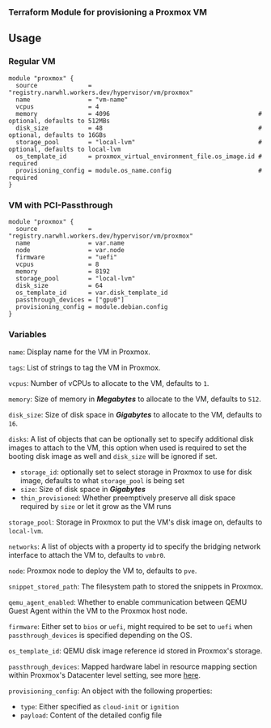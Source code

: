 ### Terraform Module for provisioning a Proxmox VM

## Usage

### Regular VM

```hcl
module "proxmox" {
  source              = "registry.narwhl.workers.dev/hypervisor/vm/proxmox"
  name                = "vm-name"
  vcpus               = 4
  memory              = 4096                                         # optional, defaults to 512MBs
  disk_size           = 48                                           # optional, defaults to 16GBs
  storage_pool        = "local-lvm"                                  # optional, defaults to local-lvm
  os_template_id      = proxmox_virtual_environment_file.os_image.id # required
  provisioning_config = module.os_name.config                        # required
}
```

### VM with PCI-Passthrough

```hcl
module "proxmox" {
  source              = "registry.narwhl.workers.dev/hypervisor/vm/proxmox"
  name                = var.name
  node                = var.node
  firmware            = "uefi"
  vcpus               = 8
  memory              = 8192
  storage_pool        = "local-lvm"
  disk_size           = 64
  os_template_id      = var.disk_template_id
  passthrough_devices = ["gpu0"]
  provisioning_config = module.debian.config
}

```

### Variables

`name`: Display name for the VM in Proxmox.

`tags`: List of strings to tag the VM in Proxmox.

`vcpus`: Number of vCPUs to allocate to the VM, defaults to `1`.

`memory`: Size of memory in **_Megabytes_** to allocate to the VM, defaults to `512`.

`disk_size`: Size of disk space in **_Gigabytes_** to allocate to the VM, defaults to `16`.

`disks`: A list of objects that can be optionally set to specify additional disk images to attach to the VM, this option when used is required to set the booting disk image as well and `disk_size` will be ignored if set.

- `storage_id`: optionally set to select storage in Proxmox to use for disk image, defaults to what `storage_pool` is being set
- `size`: Size of disk space in **_Gigabytes_**
- `thin_provisioned`: Whether preemptively preserve all disk space required by `size` or let it grow as the VM runs

`storage_pool`: Storage in Proxmox to put the VM's disk image on, defaults to `local-lvm`.

`networks`: A list of objects with a property id to specify the bridging network interface to attach the VM to, defaults to `vmbr0`.

`node`: Proxmox node to deploy the VM to, defaults to `pve`.

`snippet_stored_path`: The filesystem path to stored the snippets in Proxmox.

`qemu_agent_enabled`: Whether to enable communication between QEMU Guest Agent within the VM to the Proxmox host node.

`firmware`: Either set to `bios` or `uefi`, might required to be set to `uefi` when `passthrough_devices` is specified depending on the OS.

`os_template_id`: QEMU disk image reference id stored in Proxmox's storage.

`passthrough_devices`: Mapped hardware label in resource mapping section within Proxmox's Datacenter level setting, see more [here](https://pve.proxmox.com/pve-docs/pve-admin-guide.html#resource_mapping).

`provisioning_config`: An object with the following properties:

- `type`: Either specified as `cloud-init` or `ignition`
- `payload`: Content of the detailed config file
